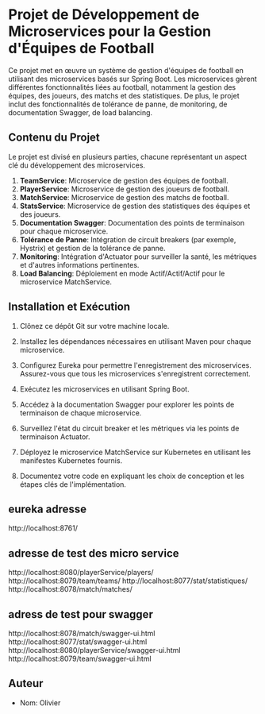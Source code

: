 # Projet de Développement de Microservices pour la Gestion d'Équipes de Football

Ce projet met en œuvre un système de gestion d'équipes de football en utilisant des microservices basés sur Spring Boot. Les microservices gèrent différentes fonctionnalités liées au football, notamment la gestion des équipes, des joueurs, des matchs et des statistiques. De plus, le projet inclut des fonctionnalités de tolérance de panne, de monitoring, de documentation Swagger, de load balancing. 

## Contenu du Projet

Le projet est divisé en plusieurs parties, chacune représentant un aspect clé du développement des microservices.

1. **TeamService**: Microservice de gestion des équipes de football.
2. **PlayerService**: Microservice de gestion des joueurs de football.
3. **MatchService**: Microservice de gestion des matchs de football.
4. **StatsService**: Microservice de gestion des statistiques des équipes et des joueurs.
5. **Documentation Swagger**: Documentation des points de terminaison pour chaque microservice.
6. **Tolérance de Panne**: Intégration de circuit breakers (par exemple, Hystrix) et gestion de la tolérance de panne.
7. **Monitoring**: Intégration d'Actuator pour surveiller la santé, les métriques et d'autres informations pertinentes.
8. **Load Balancing**: Déploiement en mode Actif/Actif/Actif pour le microservice MatchService.

## Installation et Exécution

1. Clônez ce dépôt Git sur votre machine locale.

2. Installez les dépendances nécessaires en utilisant Maven pour chaque microservice.

3. Configurez Eureka pour permettre l'enregistrement des microservices. Assurez-vous que tous les microservices s'enregistrent correctement.

4. Exécutez les microservices en utilisant Spring Boot.

5. Accédez à la documentation Swagger pour explorer les points de terminaison de chaque microservice.

6. Surveillez l'état du circuit breaker et les métriques via les points de terminaison Actuator.

7. Déployez le microservice MatchService sur Kubernetes en utilisant les manifestes Kubernetes fournis.

8. Documentez votre code en expliquant les choix de conception et les étapes clés de l'implémentation.
## eureka adresse
http://localhost:8761/

## adresse de test des micro service 
http://localhost:8080/playerService/players/
http://localhost:8079/team/teams/
http://localhost:8077/stat/statistiques/
http://localhost:8078/match/matches/

## adress de test pour swagger
http://localhost:8078/match/swagger-ui.html
http://localhost:8077/stat/swagger-ui.html
http://localhost:8080/playerService/swagger-ui.html
http://localhost:8079/team/swagger-ui.html

## Auteur

- Nom: Olivier


